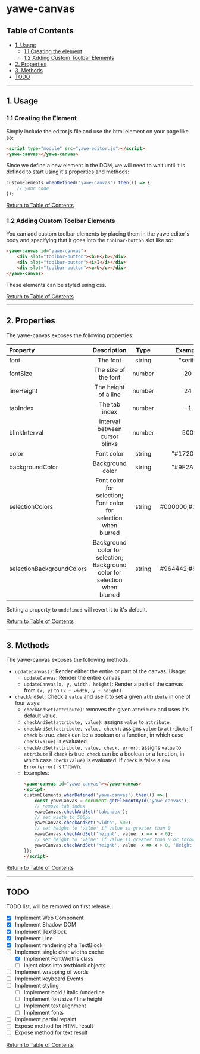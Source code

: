 # yawe-canvas

## Table of Contents

- [1. Usage](#1-usage)
    - [1.1 Creating the element](#11-creating-the-element)
    - [1.2 Adding Custom Toolbar Elements](#12-adding-custom-toolbar-elements)
- [2. Properties](#2-properties)
- [3. Methods](#3-methods)
- [TODO](#TODO)

---

## 1. Usage 

### 1.1 Creating the Element

Simply include the editor.js file and use the html element on your page like so:
```HTML
<script type="module" src="yawe-editor.js"></script>
<yawe-canvas></yawe-canvas>
```
Since we define a new element in the DOM, we will need to wait until it is defined to start using it's properties and methods:
```javascript
customElements.whenDefined('yawe-canvas').then(() => {
    // your code
});
```

[Return to Table of Contents](#table-of-contents)

### 1.2 Adding Custom Toolbar Elements

You can add custom toolbar elements by placing them in the yawe editor's body and specifying that it goes into the `toolbar-button` slot like so:
```HTML
<yawe-canvas id="yawe-canvas">
    <div slot="toolbar-button"><b>B</b></div>
    <div slot="toolbar-button"><i>I</i></div>
    <div slot="toolbar-button"><u>U</u></div>
</yawe-canvas>
```
These elements can be styled using css.

[Return to Table of Contents](#table-of-contents)

---

## 2. Properties

The yawe-canvas exposes the following properties:

| Property | Description | Type | Example | Default |
|:---------|:-----------:|:----:|:-------:|--------:|
| font | The font | string | "serif" | "serif" |
| fontSize | The size of the font | number | 20 | 20 |
| lineHeight | The height of a line | number | 24 |  1.2 * fontSize |
| tabIndex | The tab index | number | -1 | 0 |
| blinkInterval | Interval between cursor blinks | number | 500 | 500 |
| color | Font color | string | "#17200A" | "#000000" |
| backgroundColor | Background color | string | "#9F2A8B" | "#FFFFFF" |
| selectionColors | Font color for selection;<br> Font color for selection when blurred | string | #000000;#121212 | #FFFFFF;#FFFFFF |
| selectionBackgroundColors | Background color for selection;<br>Background color for selection when blurred | string | #964442;#885567 | #2156DE;#2156DE |

Setting a property to `undefined` will revert it to it's default.


[Return to Table of Contents](#table-of-contents)

---

## 3. Methods

The yawe-canvas exposes the following methods:

- `updateCanvas()`: Render either the entire or part of the canvas. Usage:
    - `updateCanvas`: Render the entire canvas
    - `updateCanvas(x, y, width, height)`: Render a part of the canvas from `(x, y)` to `(x + width, y + height)`.
- `checkAndSet`: Check a `value` and use it to set a given `attribute` in one of four ways:
    - `checkAndSet(attribute)`: removes the given `attribute` and uses it's default value.
    - `checkAndSet(attribute, value)`: assigns `value` to `attribute`.
    - `checkAndSet(attribute, value, check)`: assigns `value` to `attribute` if `check` is true. `check` can be a boolean or a function, in which case `check(value)` is evaluated.
    - `checkAndSet(attribute, value, check, error)`: assigns `value` to `attribute` if `check` is true. `check` can be a boolean or a function, in which case `check(value)` is evaluated. If `check` is false a `new Error(error)` is thrown.
    - Examples: 
        ```HTML
        <yawe-canvas id="yawe-canvas"></yawe-canvas>
        <script>
        customElements.whenDefined('yawe-canvas').then(() => {
            const yaweCanvas = document.getElementById('yawe-canvas');
            // remove tab index
            yaweCanvas.checkAndSet('tabindex');
            // set width to 500px
            yaweCanvas.checkAndSet('width', 500);
            // set height to 'value' if value is greater than 0
            yaweCanvas.checkAndSet('height', value, x => x > 0);
            // set height to 'value' if value is greater than 0 or throw an error
            yaweCanvas.checkAndSet('height', value, x => x > 0, 'Height must be greater than 0');
        });
        </script>
        ```

[Return to Table of Contents](#table-of-contents)

---

## TODO

TODO list, will be removed on first release.

- [X] Implement Web Component
- [X] Implement Shadow DOM
- [X] Implement TextBlock
- [X] Implement Line
- [X] Implement rendering of a TextBlock
- [ ] Implement single char widths cache
    - [X] Implement FontWidths class
    - [ ] Inject class into textblock objects
- [ ] Implement wrapping of words
- [ ] Implement keyboard Events
- [ ] Implement styling 
    - [ ] Implement bold / italic /underline
    - [ ] Implement font size / line height
    - [ ] Implement text alignment
    - [ ] Implement fonts    
- [ ] Implement partial repaint
- [ ] Expose method for HTML result
- [ ] Expose method for text result

[Return to Table of Contents](#table-of-contents)

